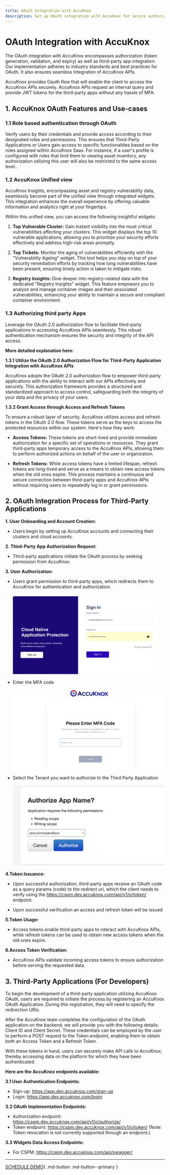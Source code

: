 ```yaml
---
title: OAuth Integration with AccuKnox
description: Set up OAuth integration with AccuKnox for secure authorization, token generation, validation, and third-party app access.
---
```


# OAuth Integration with AccuKnox

The OAuth integration with AccuKnox encompasses authorization (token generation, validation, and expiry) as well as third-party app integration. Our implementation adheres to industry standards and best practices for OAuth. It also ensures seamless integration of AccuKnox APIs.

AccuKnox provides Oauth flow that will enable the client to access the AccuKnox APIs securely. AccuKnox APIs request an internal query and provide JWT tokens for the third-party apps without any hassle of MFA.

## **1. AccuKnox OAuth Features and Use-cases**

### **1.1** Role based authentication through OAuth

Verify users by their credentials and provide access according to their designated roles and permissions. This ensures that Third-Party Applications or Users gain access to specific functionalities based on the roles assigned within AccuKnox Saas. For instance, if a user's profile is configured with roles that limit them to viewing asset inventory, any authorization utilizing this user will also be restricted to the same access level..

### **1.2** AccuKnox Unified view

AccuKnox Insights, encompassing asset and registry vulnerability data, seamlessly become part of the unified view through integrated widgets. This integration enhances the overall experience by offering valuable information and analytics right at your fingertips.

Within this unified view, you can access the following insightful widgets:

1. **Top Vulnerable Cluster:** Gain instant visibility into the most critical vulnerabilities affecting your clusters. This widget displays the top 10 vulnerable applications, allowing you to prioritize your security efforts effectively and address high-risk areas promptly.

2. **Top Tickets:** Monitor the aging of vulnerabilities efficiently with the "Vulnerability Ageing" widget. This tool helps you stay on top of your security remediation efforts by tracking how long vulnerabilities have been present, ensuring timely action is taken to mitigate risks.

3. **Registry Insights:** Dive deeper into registry-related data with the dedicated "Registry Insights" widget. This feature empowers you to analyze and manage container images and their associated vulnerabilities, enhancing your ability to maintain a secure and compliant container environment.

### **1.3** Authorizing third party Apps

Leverage the OAuth 2.0 authorization flow to facilitate third-party applications in accessing AccuKnox APIs seamlessly. This robust authentication mechanism ensures the security and integrity of the API access.

**More detailed explanation here:**

**1.3.1 Utilize the OAuth 2.0 Authorization Flow for Third-Party Application Integration with AccuKnox APIs**

AccuKnox adopts the OAuth 2.0 authorization flow to empower third-party applications with the ability to interact with our APIs effectively and securely. This authorization framework provides a structured and standardized approach to access control, safeguarding both the integrity of your data and the privacy of your users.

**1.3.2 Grant Access through Access and Refresh Tokens**

To ensure a robust layer of security, AccuKnox utilizes access and refresh tokens in the OAuth 2.0 flow. These tokens serve as the keys to access the protected resources within our system. Here's how they work:

- **Access Tokens:** These tokens are short-lived and provide immediate authorization for a specific set of operations or resources. They grant third-party apps temporary access to the AccuKnox APIs, allowing them to perform authorized actions on behalf of the user or organization.

- **Refresh Tokens:** While access tokens have a limited lifespan, refresh tokens are long-lived and serve as a means to obtain new access tokens when the old ones expire. This process maintains a continuous and secure connection between third-party apps and AccuKnox APIs without requiring users to repeatedly log in or grant permissions.

## **2. OAuth Integration Process for Third-Party Applications**

**1. User Onboarding and Account Creation:**

- Users begin by setting up AccuKnox accounts and connecting their clusters and cloud accounts.

**2. Third-Party App Authorization Request:**

- Third-party applications initiate the OAuth process by seeking permission from AccuKnox.

**3. User Authorization:**

- Users grant permission to third-party apps, which redirects them to AccuKnox for authentication and authorization.

  ![oauth-integration-accuknox](images/oauth/oauth-0.png)

- Enter the MFA code

  ![oauth-integration-accuknox](images/oauth/oauth-1.png)

- Select the Tenant you want to authorize to the Third Party Application

  ![oauth-integration-accuknox](images/oauth/oauth-2.png)

**4.Token Issuance:**

- Upon successful authorization, third-party apps receive an OAuth code as a query params (code) to the redirect uri, which the client needs to verify using the <https://cspm.dev.accuknox.com/api/v1/o/token/> endpoint.

- Upon successful verification an access and refresh token will be issued

**5.Token Usage:**

- Access tokens enable third-party apps to interact with AccuKnox APIs, while refresh tokens can be used to obtain new access tokens when the old ones expire.

**6.Access Token Verification:**

- AccuKnox APIs validate incoming access tokens to ensure authorization before serving the requested data.

## **3. Third-Party Applications (For Developers)**

To begin the development of a third-party application utilizing AccuKnox OAuth, users are required to initiate the process by registering an AccuKnox OAuth Application. During this registration, they will need to specify the redirection URIs.

After the AccuKnox team completes the configuration of the OAuth application on the backend, we will provide you with the following details: Client ID and Client Secret. These credentials can be employed by the user to perform a POST request to the Token endpoint, enabling them to obtain both an Access Token and a Refresh Token.

With these tokens in hand, users can securely make API calls to AccuKnox, thereby accessing data on the platform for which they have been authenticated.

**Here are the AccuKnox endpoints available:**

**3.1 User Authentication Endpoints:**

- Sign-up: <https://app.dev.accuknox.com/sign-up>
- Login: <https://app.dev.accuknox.com/login>

**3.2 OAuth Implementation Endpoints:**

- Authorization endpoint: <https://cspm.dev.accuknox.com/api/v1/o/authorize/>
- Token endpoint: <https://cspm.dev.accuknox.com/api/v1/o/token/> (Note: Token revocation is not currently supported through an endpoint.)

**3.3 Widgets Data Access Endpoints:**

- For CSPM: <https://cspm.dev.accuknox.com/api/swagger/>

---

[SCHEDULE DEMO](https://www.accuknox.com/contact-us){ .md-button .md-button--primary }
